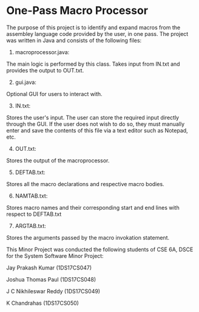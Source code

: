 # One-Pass Macro Processor

The purpose of this project is to identify and expand macros from the assembley language code provided by the user, in one pass.
The project was written in Java and consists of the following files:

1.  macroprocessor.java:

The main logic is performed by this class. Takes input from IN.txt and provides the output to OUT.txt.

2.  gui.java:

Optional GUI for users to interact with.

3.  IN.txt:

Stores the user's input.
The user can store the required input directly through the GUI. If the user does not wish to do so, they must manually enter and save the contents of this file via a text editor such as Notepad, etc.

4.  OUT.txt:

Stores the output of the macroprocessor.

5.  DEFTAB.txt:

Stores all the macro declarations and respective macro bodies.

6.  NAMTAB.txt:

Stores macro names and their corresponding start and end lines with respect to DEFTAB.txt

7.  ARGTAB.txt:

Stores the arguments passed by the macro invokation statement.

This Minor Project was conducted the following students of CSE 6A, DSCE for the System Software Minor Project:

Jay Prakash Kumar     (1DS17CS047)

Joshua Thomas Paul    (1DS17CS048)

J C Nikhileswar Reddy (1DS17CS049)

K Chandrahas          (1DS17CS050)
